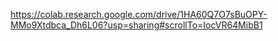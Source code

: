 https://colab.research.google.com/drive/1HA60Q7O7sBuOPY-MMo9Xtdbca_Dh6L06?usp=sharing#scrollTo=IocVR64MibB1
